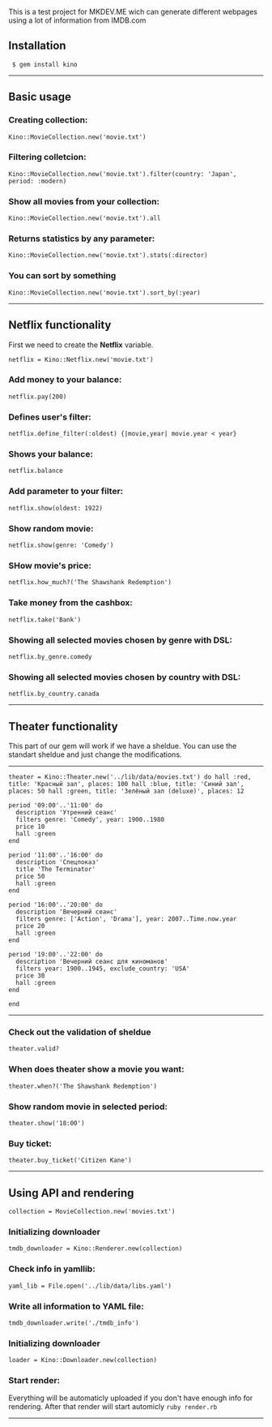 This is a test project for MKDEV.ME wich can generate different webpages using a lot of information from IMDB.com
## Installation
` $ gem install kino`
____
## Basic usage

### Creating collection:
`Kino::MovieCollection.new('movie.txt')`

### Filtering colletcion:
`Kino::MovieCollection.new('movie.txt').filter(country: 'Japan', period: :modern)`

### Show all movies from your collection:
`Kino::MovieCollection.new('movie.txt').all`

### Returns statistics by any parameter:
`Kino::MovieCollection.new('movie.txt').stats(:director)`

### You can sort by something
`Kino::MovieCollection.new('movie.txt').sort_by(:year)`  
___
## Netflix functionality
First we need to create the **Netflix** variable.

`netflix = Kino::Netflix.new('movie.txt')`

### Add money to your balance:
`netflix.pay(200)`

### Defines user's filter:
`netflix.define_filter(:oldest) {|movie,year| movie.year < year}`
### Shows your balance:
`netflix.balance`

### Add parameter to your filter:
`netflix.show(oldest: 1922)`

### Show random movie:
`netflix.show(genre: 'Comedy')`

### SHow movie's price:
`netflix.how_much?('The Shawshank Redemption')`
### Take money from the cashbox:
`netflix.take('Bank')`
### Showing all selected movies chosen by genre with DSL:
`netflix.by_genre.comedy`

### Showing all selected movies chosen by country with DSL:
`netflix.by_country.canada`
___
## Theater functionality
This part of our gem will work if we have a sheldue. You can use the standart sheldue and just change the modifications.
___
`theater = Kino::Theater.new('../lib/data/movies.txt') do
    hall :red, title: 'Красный зал', places: 100
    hall :blue, title: 'Синий зал', places: 50
    hall :green, title: 'Зелёный зал (deluxe)', places: 12`

    period '09:00'..'11:00' do
      description 'Утренний сеанс'
      filters genre: 'Comedy', year: 1900..1980
      price 10
      hall :green
    end

    period '11:00'..'16:00' do
      description 'Спецпоказ'
      title 'The Terminator'
      price 50
      hall :green
    end

    period '16:00'..'20:00' do
      description 'Вечерний сеанс'
      filters genre: ['Action', 'Drama'], year: 2007..Time.now.year
      price 20
      hall :green
    end

    period '19:00'..'22:00' do
      description 'Вечерний сеанс для киноманов'
      filters year: 1900..1945, exclude_country: 'USA'
      price 30
      hall :green
    end
`end`
___
### Check out the validation of sheldue
`theater.valid?`

### When does theater show a movie you want:
`theater.when?('The Shawshank Redemption')`

### Show random movie in selected period:
`theater.show('18:00')`
### Buy ticket:
`theater.buy_ticket('Citizen Kane')`

___
## Using API and rendering

`collection = MovieCollection.new('movies.txt')`

### Initializing downloader
`tmdb_downloader = Kino::Renderer.new(collection)`

### Check info in yamllib:
`yaml_lib = File.open('../lib/data/libs.yaml')`

### Write all information to YAML file:
`tmdb_downloader.write('./tmdb_info')`

### Initializing downloader
`loader = Kino::Downloader.new(collection)`

### Start render:
Everything will be automaticly uploaded if you don't have enough info for rendering. After that render will start automicly
`ruby render.rb`
___
